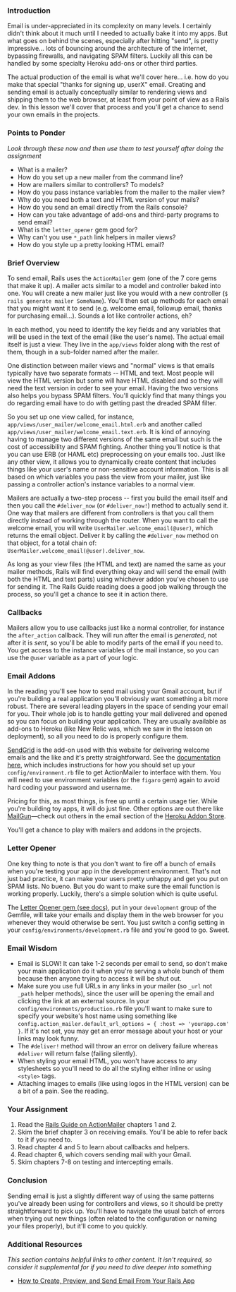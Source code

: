 ### Introduction

Email is under-appreciated in its complexity on many levels.  I certainly didn't think about it much until I needed to actually bake it into my apps.  But what goes on behind the scenes, especially after hitting "send", is pretty impressive... lots of bouncing around the architecture of the internet, bypassing firewalls, and navigating SPAM filters.  Luckily all this can be handled by some specialty Heroku add-ons or other third parties.

The actual production of the email is what we'll cover here... i.e. how do you make that special "thanks for signing up, userX" email.  Creating and sending email is actually conceptually similar to rendering views and shipping them to the web browser, at least from your point of view as a Rails dev.  In this lesson we'll cover that process and you'll get a chance to send your own emails in the projects.

### Points to Ponder

*Look through these now and then use them to test yourself after doing the assignment*


* What is a mailer?
* How do you set up a new mailer from the command line?
* How are mailers similar to controllers?  To models?
* How do you pass instance variables from the mailer to the mailer view?
* Why do you need both a text and HTML version of your mails?
* How do you send an email directly from the Rails console?
* How can you take advantage of add-ons and third-party programs to send email?
* What is the `letter_opener` gem good for?
* Why can't you use `*_path` link helpers in mailer views?
* How do you style up a pretty looking HTML email?

### Brief Overview

To send email, Rails uses the `ActionMailer` gem (one of the 7 core gems that make it up).  A mailer acts similar to a model and controller baked into one.  You will create a new mailer just like you would with a new controller (`$ rails generate mailer SomeName`).  You'll then set up methods for each email that you might want it to send (e.g. welcome email, followup email, thanks for purchasing email...).  Sounds a lot like controller actions, eh?  

In each method, you need to identify the key fields and any variables that will be used in the text of the email (like the user's name).  The actual email itself is just a view.  They live in the `app/views` folder along with the rest of them, though in a sub-folder named after the mailer.

One distinction between mailer views and "normal" views is that emails typically have two separate formats -- HTML and text. Most people will view the HTML version but some will have HTML disabled and so they will need the text version in order to see your email.  Having the two versions also helps you bypass SPAM filters.  You'll quickly find that many things you do regarding email have to do with getting past the dreaded SPAM filter.  

So you set up one view called, for instance, `app/views/user_mailer/welcome_email.html.erb` and another called `app/views/user_mailer/welcome_email.text.erb`.  It is kind of annoying having to manage two different versions of the same email but such is the cost of accessibility and SPAM fighting.  Another thing you'll notice is that you can use ERB (or HAML etc) preprocessing on your emails too.  Just like any other view, it allows you to dynamically create content that includes things like your user's name or non-sensitive account information.  This is all based on which variables you pass the view from your mailer, just like passing a controller action's instance variables to a normal view.

Mailers are actually a two-step process -- first you build the email itself and then you call the `#deliver_now` (or `#deliver_now!`) method to actually send it.  One way that mailers are different from controllers is that you call them directly instead of working through the router.  When you want to call the welcome email, you will write `UserMailer.welcome_email(@user)`, which returns the email object.  Deliver it by calling the `#deliver_now` method on that object, for a total chain of: `UserMailer.welcome_email(@user).deliver_now`.

As long as your view files (the HTML and text) are named the same as your mailer methods, Rails will find everything okay and will send the email (with both the HTML and text parts) using whichever addon you've chosen to use for sending it.  The Rails Guide reading does a good job walking through the process, so you'll get a chance to see it in action there.

### Callbacks

Mailers allow you to use callbacks just like a normal controller, for instance the `after_action` callback.  They will run after the email is *generated*, not after it is *sent*, so you'll be able to modify parts of the email if you need to.  You get access to the instance variables of the mail instance, so you can use the `@user` variable as a part of your logic.

### Email Addons

In the reading you'll see how to send mail using your Gmail account, but if you're building a real application you'll obviously want something a bit more robust.  There are several leading players in the space of sending your email for you.  Their whole job is to handle getting your mail delivered and opened so you can focus on building your application.  They are usually available as add-ons to Heroku (like New Relic was, which we saw in the lesson on deployment), so all you need to do is properly configure them.

[SendGrid](https://addons.heroku.com/sendgrid#1500000) is the add-on used with this website for delivering welcome emails and the like and it's pretty straightforward.  See the [documentation here](https://devcenter.heroku.com/articles/sendgrid), which includes instructions for how you should set up your `config/environment.rb` file to get ActionMailer to interface with them.  You will need to use environment variables (or the `figaro` gem) again to avoid hard coding your password and username.

Pricing for this, as most things, is free up until a certain usage tier.  While you're building toy apps, it will do just fine.  Other options are out there like [MailGun](https://addons.heroku.com/mailgun)—check out others in the email section of the [Heroku Addon Store](https://addons.heroku.com/#email-sms).

You'll get a chance to play with mailers and addons in the projects.

### Letter Opener

One key thing to note is that you don't want to fire off a bunch of emails when you're testing your app in the development environment.  That's not just bad practice, it can make your users pretty unhappy and get you put on SPAM lists.  No bueno.  But you do want to make sure the email function is working properly.  Luckily, there's a simple solution which is quite useful.

The [Letter Opener gem (see docs)](https://github.com/ryanb/letter_opener), put in your `development` group of the Gemfile, will take your emails and display them in the web browser for you whenever they would otherwise be sent.  You just switch a config setting in your `config/environments/development.rb` file and you're good to go.  Sweet.

### Email Wisdom

* Email is SLOW! It can take 1-2 seconds per email to send, so don't make your main application do it when you're serving a whole bunch of them because then anyone trying to access it will be shut out.  
* Make sure you use full URLs in any links in your mailer (so `_url` not `_path` helper methods), since the user will be opening the email and clicking the link at an external source.  In your `config/environments/production.rb` file you'll want to make sure to specify your website's host name using something like `config.action_mailer.default_url_options = { :host => 'yourapp.com' }`.  If it's not set, you may get an error message about your host or your links may look funny.
* The `#deliver!` method will throw an error on delivery failure whereas `#deliver` will return false (failing silently).
* When styling your email HTML, you won't have access to any stylesheets so you'll need to do all the styling either inline or using `<style>` tags.
* Attaching images to emails (like using logos in the HTML version) can be a bit of a pain.  See the reading.

### Your Assignment

1. Read the [Rails Guide on ActionMailer](http://guides.rubyonrails.org/action_mailer_basics.html) chapters 1 and 2.  
2. Skim the brief chapter 3 on receiving emails.  You'll be able to refer back to it if you need to.
3. Read chapter 4 and 5 to learn about callbacks and helpers.
4. Read chapter 6, which covers sending mail with your Gmail.  
5. Skim chapters 7-8 on testing and intercepting emails.

### Conclusion

Sending email is just a slightly different way of using the same patterns you've already been using for controllers and views, so it should be pretty straightforward to pick up.  You'll have to navigate the usual batch of errors when trying out new things (often related to the configuration or naming your files properly), but it'll come to you quickly.

### Additional Resources

*This section contains helpful links to other content. It isn't required, so consider it supplemental for if you need to dive deeper into something*

* [How to Create, Preview, and Send Email From Your Rails App](https://www.youtube.com/watch?v=9eFXEzOPRNs)
